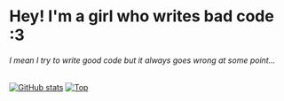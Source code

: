# Hey! I'm a girl who writes bad code :3
###### I mean I try to write good code but it always goes wrong at some point...
[![GitHub stats](https://github-readme-stats.vercel.app/api?username=seliaste&theme=synthwave)](https://github.com/anuraghazra/github-readme-stats)
[![Top](https://github-readme-stats.vercel.app/api/top-langs/?username=seliaste&theme=synthwave)](https://github.com/anuraghazra/github-readme-stats)
